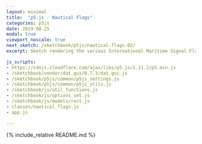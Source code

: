 ```yaml
---
layout: minimal
title:  "p5.js - Nautical Flags"
categories: p5js
date: 2019-08-25
modal: true
viewport_noscale: true
next_sketch: /sketchbook/p5js/nautical-flags-02/
excerpt: Sketch rendering the various International Maritime Signal Flags, including numbers and Answering pennants, as you type on your keyboard.

js_scripts:
- https://cdnjs.cloudflare.com/ajax/libs/p5.js/1.11.2/p5.min.js
- /sketchbook/vendor/dat.gui/0.7.3/dat.gui.js
- /sketchbook/p5js/common/p5js_settings.js
- /sketchbook/p5js/common/p5js_utils.js
- /sketchbook/js/util_functions.js
- /sketchbook/js/options_set.js
- /sketchbook/js/models/rect.js
- classes/nautical_flags.js
- app.js

---
```


{% include_relative README.md %}
